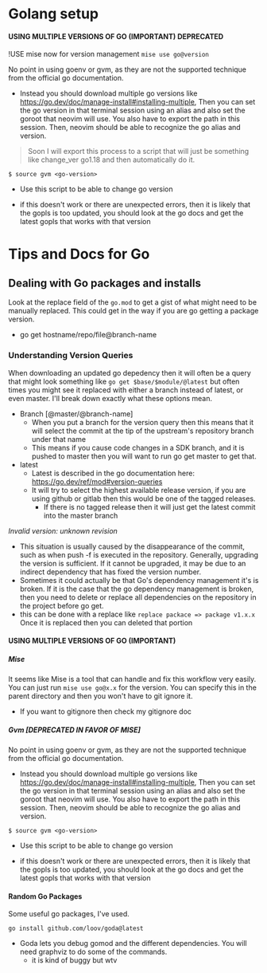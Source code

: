# Golang setup

#### USING MULTIPLE VERSIONS OF GO (IMPORTANT) DEPRECATED

!USE mise now for version management
`mise use go@version`

No point in using goenv or gvm, as they are not the supported technique from the
official go documentation. 
- Instead you should download multiple go versions like https://go.dev/doc/manage-install#installing-multiple,
Then you can set the go version in that terminal session using an alias and also
set the goroot that neovim will use. You also have to export the path in this
session. Then, neovim should be able to recognize the go alias and version. 
> Soon I will export this process to a script that will just be something like
> change_ver go1.18 and then automatically do it.

`$ source gvm <go-version>`
- Use this script to be able to change go version

- if this doesn't work or there are unexpected errors, then it is likely that
the gopls is too updated, you should look at the go docs and get the latest
gopls that works with that version

# Tips and Docs for Go

## Dealing with Go packages and installs
Look at the replace field of the `go.mod` to get a gist of what might need to be
manually replaced. This could get in the way if you are go getting a package
version.
- go get hostname/repo/file@branch-name

### Understanding Version Queries
When downloading an updated go depedency then it will often be a query that
might look something like `go get $base/$module/@latest` but often times you
might see it replaced with either a branch instead of latest, or even master.
I'll break down exactly what these options mean.

- Branch [@master/@branch-name]
    - When you put a branch for the version query then this means that it will
    select the commit at the tip of the upstream's repository branch under that
    name
    - This means if you cause code changes in a SDK branch, and it is pushed to
      master then you will want to run go get master to get that.
- latest
    - Latest is described in the go documentation here: https://go.dev/ref/mod#version-queries
    - It will try to select the highest available release version, if you are
    using github or gitlab then this would be one of the tagged releases.
        - If there is no tagged release then it will just get the latest commit
          into the master branch

*Invalid version: unknown revision*
- This situation is usually caused by the disappearance of the commit, such as when push -f is executed in the repository. 
Generally, upgrading the version is sufficient. If it cannot be upgraded, it may be due to an indirect dependency that has fixed the version number. 
- Sometimes it could actually be that Go's dependency management it's is broken.
If it is the case that the go dependency management is broken, then you need to delete or replace all dependencies on the repository in the project before go get.
- this can be done with a replace like 
`replace packace => package v1.x.x`
Once it is replaced then you can deleted that portion

#### USING MULTIPLE VERSIONS OF GO (IMPORTANT)

##### Mise
It seems like Mise is a tool that can handle and fix this workflow very easily.
You can just run `mise use go@x.x` for the version. You can specify this in the
parent directory and then you won't have to git ignore it.

- If you want to gitignore then check my gitignore doc

##### Gvm [DEPRECATED IN FAVOR OF MISE]

No point in using goenv or gvm, as they are not the supported technique from the
official go documentation. 
- Instead you should download multiple go versions like https://go.dev/doc/manage-install#installing-multiple,
Then you can set the go version in that terminal session using an alias and also
set the goroot that neovim will use. You also have to export the path in this
session. Then, neovim should be able to recognize the go alias and version. 

`$ source gvm <go-version>`
- Use this script to be able to change go version

- if this doesn't work or there are unexpected errors, then it is likely that
the gopls is too updated, you should look at the go docs and get the latest
gopls that works with that version

#### Random Go Packages

Some useful go packages, I've used. 
```
go install github.com/loov/goda@latest
```
- Goda lets you debug gomod and the different dependencies. You will need
graphviz to do some of the commands. 
    - it is kind of buggy but wtv
